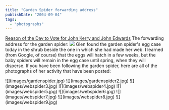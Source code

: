 ```yaml
---
title: "Garden Spider forwarding address"
publishDate: "2004-09-04"
tags: 
  - "photographs"
---
```


[Reason of the Day to Vote for John Kerry and John Edwards](http://www.thirdlayer.org/sw/vote/index.html) The forwarding address for the garden spider: ![](images/webspider9.jpg) Glen found the garden spider's egg case today in the shrub beside the one in which she had made her web. I learned (from Google, of course) that the eggs will hatch in a few weeks, but the baby spiders will remain in the egg case until spring, when they will disperse. If you have been following the garden spider, here are all of the photographs of her activity that have been posted:

<!--more--> ![](images/gardenspider.jpg) ![](images/gardenspider2.jpg) ![](images/webspider3.jpg) ![](images/webspider4.jpg) ![](images/webspider5.jpg) ![](images/webspider6.jpg) ![](images/webspider7.jpg) ![](images/webspider8.jpg) ![](images/webspider9.jpg)
